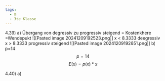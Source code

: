 ```yaml
---
tags:
  - m
  - 3te_Klasse
---
```

4.39)
a)
Übergang von degressiv zu progressiv steigend = Kostenkhere =Wendepukt
![[Pasted image 20241209192523.png]]
x < 8.3333 deegressiv
x > 8.3333 progressiv steigend
![[Pasted image 20241209192651.png]]
b)
p=14
$$p=14$$
$$E(x)=p(x)*x$$

4.40)
a)
